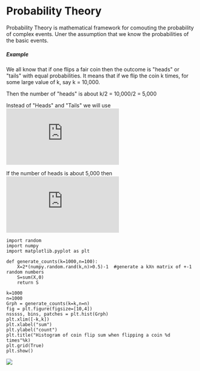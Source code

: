 # Probability Theory

Probability Theory is mathematical framework for comouting the probability of complex events. Uner the assumption that we know the probabilities of the basic events.

##### Example

We all know that if one flips a fair coin then the outcome is "heads" or "tails" with equal probabilities. It means that if we flip the coin k times, for some large value of k, say k = 10,000. 

Then the number of "heads" is about k/2 = 10,000/2 = 5,000

Instead of "Heads" and "Tails" we will use ![](http://latex.codecogs.com/png.latex?x_%7Bi%7D%20%3D%20-1%20%2C%20x_%7Bi%7D%20%3D%201%20%2C%20S_%7B10000%7D%20%3D%20x_%7B1%7D%20&plus;%20x_%7B2%7D%20&plus;....x_%7B10000%7D)

If the number of heads is about 5,000 then  ![](http://latex.codecogs.com/png.latex?S_%7B10000%7D%20%5Capprox%200)

```
import random
import numpy
import matplotlib.pyplot as plt

def generate_counts(k=1000,n=100):
    X=2*(numpy.random.rand(k,n)>0.5)-1  #generate a kXn matrix of +-1 random numbers
    S=sum(X,0) 
    return S
```
```
k=1000
n=1000
Grph = generate_counts(k=k,n=n)
fig = plt.figure(figsize=[10,4])
nsssss, bins, patches = plt.hist(Grph)
plt.xlim([-k,k])
plt.xlabel("sum")
plt.ylabel("count")
plt.title("Histogram of coin flip sum when flipping a coin %d times"%k)
plt.grid(True)
plt.show()
```
![](/Images/tici.png)
